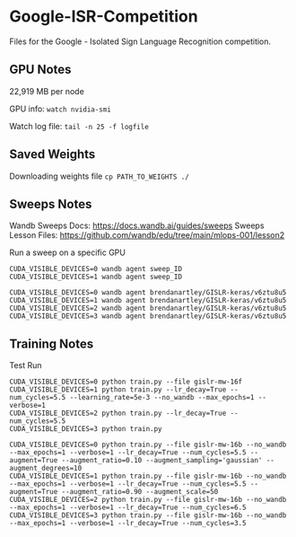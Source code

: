 # Google-ISR-Competition

Files for the Google - Isolated Sign Language Recognition competition.

## GPU Notes

22,919 MB per node

GPU info: `watch nvidia-smi`

Watch log file: `tail -n 25 -f logfile`

## Saved Weights

Downloading weights file
`cp PATH_TO_WEIGHTS ./`


## Sweeps Notes

Wandb Sweeps Docs: https://docs.wandb.ai/guides/sweeps
Sweeps Lesson Files: https://github.com/wandb/edu/tree/main/mlops-001/lesson2

Run a sweep on a specific GPU
```
CUDA_VISIBLE_DEVICES=0 wandb agent sweep_ID
CUDA_VISIBLE_DEVICES=1 wandb agent sweep_ID

CUDA_VISIBLE_DEVICES=0 wandb agent brendanartley/GISLR-keras/v6ztu8u5
CUDA_VISIBLE_DEVICES=1 wandb agent brendanartley/GISLR-keras/v6ztu8u5
CUDA_VISIBLE_DEVICES=2 wandb agent brendanartley/GISLR-keras/v6ztu8u5
CUDA_VISIBLE_DEVICES=3 wandb agent brendanartley/GISLR-keras/v6ztu8u5
```

## Training Notes

Test Run
```
CUDA_VISIBLE_DEVICES=0 python train.py --file gislr-mw-16f
CUDA_VISIBLE_DEVICES=1 python train.py --lr_decay=True --num_cycles=5.5 --learning_rate=5e-3 --no_wandb --max_epochs=1 --verbose=1
CUDA_VISIBLE_DEVICES=2 python train.py --lr_decay=True --num_cycles=5.5
CUDA_VISIBLE_DEVICES=3 python train.py

CUDA_VISIBLE_DEVICES=0 python train.py --file gislr-mw-16b --no_wandb --max_epochs=1 --verbose=1 --lr_decay=True --num_cycles=5.5 --augment=True --augment_ratio=0.10 --augment_sampling='gaussian' --augment_degrees=10
CUDA_VISIBLE_DEVICES=1 python train.py --file gislr-mw-16b --no_wandb --max_epochs=1 --verbose=1 --lr_decay=True --num_cycles=5.5 --augment=True --augment_ratio=0.90 --augment_scale=50
CUDA_VISIBLE_DEVICES=2 python train.py --file gislr-mw-16b --no_wandb --max_epochs=1 --verbose=1 --lr_decay=True --num_cycles=6.5
CUDA_VISIBLE_DEVICES=3 python train.py --file gislr-mw-16b --no_wandb --max_epochs=1 --verbose=1 --lr_decay=True --num_cycles=3.5
```